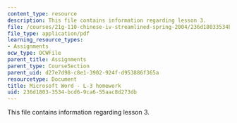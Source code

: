 ```yaml
---
content_type: resource
description: This file contains information regarding lesson 3.
file: /courses/21g-110-chinese-iv-streamlined-spring-2004/236d18033534bcd69ca655aac8d273db_MIT21G_110S04_L_3.pdf
file_type: application/pdf
learning_resource_types:
- Assignments
ocw_type: OCWFile
parent_title: Assignments
parent_type: CourseSection
parent_uid: d27e7d98-c8e1-3902-924f-d953886f365a
resourcetype: Document
title: Microsoft Word - L-3 homework
uid: 236d1803-3534-bcd6-9ca6-55aac8d273db
---
```

This file contains information regarding lesson 3.

